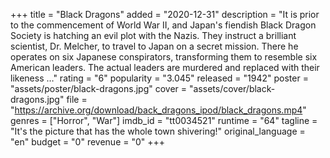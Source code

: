 +++
title = "Black Dragons"
added = "2020-12-31"
description = "It is prior to the commencement of World War II, and Japan's fiendish Black Dragon Society is hatching an evil plot with the Nazis. They instruct a brilliant scientist, Dr. Melcher, to travel to Japan on a secret mission. There he operates on six Japanese conspirators, transforming them to resemble six American leaders. The actual leaders are murdered and replaced with their likeness …"
rating = "6"
popularity = "3.045"
released = "1942"
poster = "assets/poster/black-dragons.jpg"
cover = "assets/cover/black-dragons.jpg"
file = "https://archive.org/download/back_dragons_ipod/black_dragons.mp4"
genres = ["Horror", "War"]
imdb_id = "tt0034521"
runtime = "64"
tagline = "It's the picture that has the whole town shivering!"
original_language = "en"
budget = "0"
revenue = "0"
+++